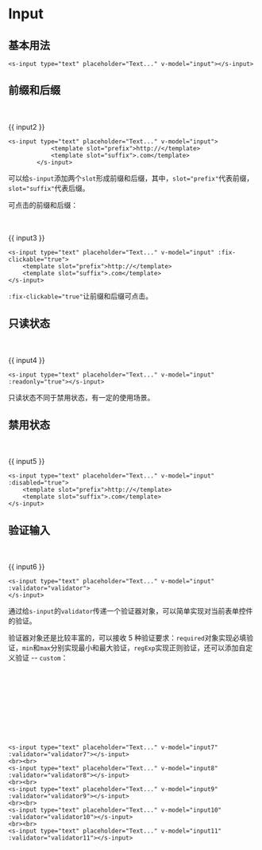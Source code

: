 # Input

## 基本用法
<div class="demo">
    <div>
        <s-input type="text" placeholder="Text..." v-model="input1"></s-input>
    </div>
</div>


```
<s-input type="text" placeholder="Text..." v-model="input"></s-input>
```

## 前缀和后缀

<div class="demo">
    <div>
        <s-input type="text" placeholder="Text..." v-model="input2">
            <template slot="prefix">http://</template>
            <template slot="suffix">.com</template>
        </s-input>
    </div>
    <br><br>
    {{ input2 }}
</div>

```
<s-input type="text" placeholder="Text..." v-model="input">
            <template slot="prefix">http://</template>
            <template slot="suffix">.com</template>
        </s-input>
```
可以给`s-input`添加两个`slot`形成前缀和后缀，其中，`slot="prefix"`代表前缀，`slot="suffix"`代表后缀。

可点击的前缀和后缀：
<div class="demo">
    <div>
        <s-input type="text" placeholder="Text..." v-model="input3" :fix-clickable="true">
            <template slot="prefix">http://</template>
            <template slot="suffix">.com</template>
        </s-input>
    </div>
    <br><br>
    {{ input3 }}
</div>

```
<s-input type="text" placeholder="Text..." v-model="input" :fix-clickable="true">
    <template slot="prefix">http://</template>
    <template slot="suffix">.com</template>
</s-input>
```
`:fix-clickable="true"`让前缀和后缀可点击。

## 只读状态
<div class="demo">
    <div>
        <s-input type="text" placeholder="Text..." v-model="input4" :readonly="true"></s-input>
    </div>
    <br><br>
    {{ input4 }}
</div>

```
<s-input type="text" placeholder="Text..." v-model="input" :readonly="true"></s-input>
```

只读状态不同于禁用状态，有一定的使用场景。

## 禁用状态
<div class="demo">
    <div>
        <s-input type="text" placeholder="Text..." v-model="input5" :disabled="true">
            <template slot="prefix">http://</template>
            <template slot="suffix">.com</template>
        </s-input>
    </div>
    <br><br>
    {{ input5 }}
</div>

```
<s-input type="text" placeholder="Text..." v-model="input" :disabled="true">
    <template slot="prefix">http://</template>
    <template slot="suffix">.com</template>
</s-input>
```

## 验证输入
<div class="demo">
    <div>
        <s-input type="text" placeholder="Text..." v-model="input6" :validator="validator6">
        </s-input>
    </div>
    <br><br>
    {{ input6 }}
</div>

```
<s-input type="text" placeholder="Text..." v-model="input" :validator="validator">
</s-input>
```
通过给`s-input`的`validator`传递一个验证器对象，可以简单实现对当前表单控件的验证。

验证器对象还是比较丰富的，可以接收 5 种验证要求：`required`对象实现必填验证，`min`和`max`分别实现最小和最大验证，`regExp`实现正则验证，还可以添加自定义验证 -- `custom`：

<div class="demo">
    <div>
        <s-input type="text" placeholder="Text..." v-model="input7" :validator="validator7"></s-input>
        <br><br>
        <s-input type="text" placeholder="Text..." v-model="input8" :validator="validator8"></s-input>
        <br><br>
        <s-input type="text" placeholder="Text..." v-model="input9" :validator="validator9"></s-input>
        <br><br>
        <s-input type="text" placeholder="Text..." v-model="input10" :validator="validator10"></s-input>
        <br><br>
        <s-input type="text" placeholder="Text..." v-model="input11" :validator="validator11"></s-input>
    </div>
</div>

```
<s-input type="text" placeholder="Text..." v-model="input7" :validator="validator7"></s-input>
<br><br>
<s-input type="text" placeholder="Text..." v-model="input8" :validator="validator8"></s-input>
<br><br>
<s-input type="text" placeholder="Text..." v-model="input9" :validator="validator9"></s-input>
<br><br>
<s-input type="text" placeholder="Text..." v-model="input10" :validator="validator10"></s-input>
<br><br>
<s-input type="text" placeholder="Text..." v-model="input11" :validator="validator11"></s-input>
```

<script>
    export default {
        data() {
            return {
                input1: '',
                input2: '',
                input3: '',
                input4: '',
                input5: '',
                input6: '',
                input7: '',
                input8: '',
                input9: '',
                input10: '',
                input11: '',
                validator6: {
                    regExp: {
                        value: /\.js$/,
                        error: 'error'
                    }
                },
                validator7: {
                    required: {
                        value: true,
                        error: '必填'
                    }
                },
                validator8: {
                    min: {
                        value: 6,
                        error: '不能小于 6'
                    }
                },
                validator9: {
                    max: {
                        value: 10,
                        error: '不能大于 10'
                    }
                },
                validator10: {
                    regExp: {
                        value: /\.js$/,
                        error: '必须以 .js 结尾'
                    }
                },
                validator11: {
                    custom: {
                        fn(value) {
                            return value === 'Hello World';
                        },
                        error: '值只能是“Hello World”'
                    }
                }
            }
        }
    }
</script>